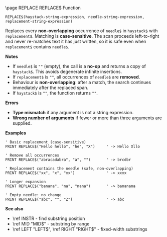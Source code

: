 \page REPLACE REPLACE$ Function

```basic
REPLACE$(haystack-string-expression, needle-string-expression, replacement-string-expression)
```

Replaces every **non-overlapping** occurrence of `needle$` in `haystack$` with `replacement$`.
Matching is **case-sensitive**. The scan proceeds left-to-right and never re-matches text it has just written, so it is safe even when `replacement$` contains `needle$`.

**Notes**

* If `needle$` is `""` (empty), the call is a **no-op** and returns a copy of `haystack$`. This avoids degenerate infinite insertions.
* If `replacement$` is `""`, all occurrences of `needle$` are **removed**.
* Behaviour is **non-overlapping**: after a match, the search continues immediately after the replaced span.
* If `haystack$` is `""`, the function returns `""`.

**Errors**

* **Type mismatch** if any argument is not a string expression.
* **Wrong number of arguments** if fewer or more than three arguments are supplied.

**Examples**

```basic
' Basic replacement (case-sensitive)
PRINT REPLACE$("Hello hello", "he", "X")     ' -> Hello Xllo

' Remove all occurrences
PRINT REPLACE$("abracadabra", "a", "")       ' -> brcdbr

' Replacement contains the needle (safe, non-overlapping)
PRINT REPLACE$("xx", "x", "xx")              ' -> xxxx

' Longer expansion
PRINT REPLACE$("banana", "na", "nana")       ' -> bananana

' Empty needle: no change
PRINT REPLACE$("abc", "", "Z")               ' -> abc
```

**See also**

* \ref INSTR - find substring position
* \ref MID "MID$" - substring by range
* \ref LEFT "LEFT$", \ref RIGHT "RIGHT$" - fixed-width substrings
